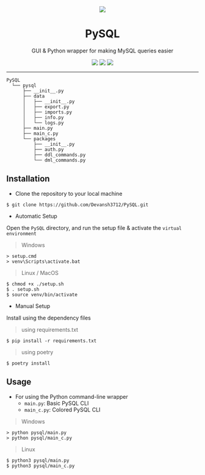 <center>
<img src = "https://user-images.githubusercontent.com/58616444/113156144-57560f80-9257-11eb-85a1-1b834c072454.png">

<h1> PySQL </h1>
GUI & Python wrapper for making MySQL queries easier

<img src="https://img.shields.io/badge/python%20-%2314354C.svg?&style=for-the-badge&logo=python&logoColor=white"/> <img src="https://camo.githubusercontent.com/4524c09f8c821218b3c602e3e5a222ce00c290c2f87e264b40f398a6b486bd91/68747470733a2f2f696d672e736869656c64732e696f2f62616467652f6d7973716c2d2532333030303030662e7376673f267374796c653d666f722d7468652d6261646765266c6f676f3d6d7973716c266c6f676f436f6c6f723d7768697465"/> <img src = "https://img.shields.io/github/license/Devansh3712/PySQL?style=for-the-badge">
</center>

---

```
PySQL
  └── pysql
      ├── __init__.py
      ├── data
      │   ├── __init__.py
      │   ├── export.py
      │   ├── imports.py
      │   ├── info.py
      │   └── logs.py
      ├── main.py
      ├── main_c.py
      └── packages
          ├── __init__.py
          ├── auth.py
          ├── ddl_commands.py
          └── dml_commands.py
```

## Installation

- Clone the repository to your local machine

```console
$ git clone https://github.com/Devansh3712/PySQL.git
```

- Automatic Setup

Open the ``PySQL`` directory, and run the setup file & activate the ``virtual environment``

> Windows

```console
> setup.cmd
> venv\Scripts\activate.bat
```

> Linux / MacOS

```console
$ chmod +x ./setup.sh
$ . setup.sh
$ source venv/bin/activate
```

- Manual Setup

Install using the dependency files

> using requirements.txt

```console
$ pip install -r requirements.txt
```

> using poetry

```console
$ poetry install
```

## Usage

- For using the Python command-line wrapper
  - ``main.py``: Basic PySQL CLI
  - ``main_c.py``: Colored PySQL CLI

> Windows

```console
> python pysql/main.py
> python pysql/main_c.py
```

> Linux

```console
$ python3 pysql/main.py
$ python3 pysql/main_c.py
```
